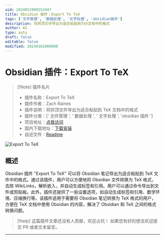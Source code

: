 ```yaml
---
uid: 2024052908553447
title: Obsidian 插件：Export To TeX
tags: ['文件管理', '数据处理', '文字处理', 'obsidian插件']
description: 将拱顶文件导出为适合粘贴到TeX文档中的格式
author: AI
type: auto
draft: false
editable: false
modified: 20240101000000
---
```


# Obsidian 插件：Export To TeX

> [!Note] 插件名片
> - 插件名称：Export To TeX
> - 插件作者：Zach Raines
> - 插件说明：将拱顶文件导出为适合粘贴到 TeX 文档中的格式
> - 插件分类：[' 文件管理 ', ' 数据处理 ', ' 文字处理 ', 'obsidian 插件 ']
> - 项目地址：[点我访问](https://github.com/raineszm/obsidian-export-to-tex)
> - 国内下载地址：[下载安装](https://pkmer.cn/products/plugin/pluginMarket/?obsidian-export-to-tex)
> - 自述文件：[Readme](https://ghproxy.net/https://raw.githubusercontent.com/raineszm/obsidian-export-to-tex/master/README.md)

![Export To TeX](https://cdn.pkmer.cn/covers/obsidian-export-to-tex_new.gif!pkmer)

## 概述

Obsidian 插件 "Export To TeX" 可以将 Obsidian 笔记导出为适合粘贴到 TeX 文件中的格式。通过该插件，用户可以方便地将 Obsidian 文件转换为 TeX 格式，去除 WikiLinks，解析嵌入，并自动生成标签和引用。用户可以通过命令导出到文件或剪贴板。此外，插件还提供了一些设置选项，如自动生成标签和引用、数学环境、压缩换行等。该插件适用于需要将 Obsidian 笔记转换为 TeX 格式的用户，方便在 TeX 文档中使用 Obsidian 的内容，解决了 Obsidian 和 TeX 之间的格式转换问题。

> [!help]
> 这篇插件文章还没有人贡献，欢迎占坑！
> 如果您有好的想法欢迎提交 PR 或者文末留言。

---



